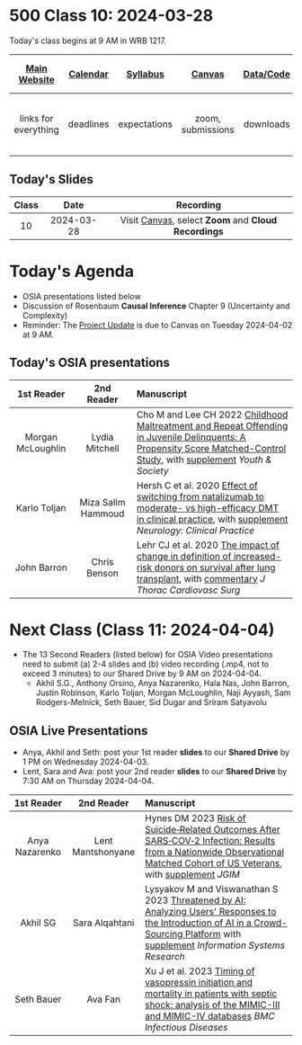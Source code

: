 # 500 Class 10: 2024-03-28

Today's class begins at 9 AM in WRB 1217.

[Main Website](https://thomaselove.github.io/500-2024/) | [Calendar](https://thomaselove.github.io/500-2024/calendar.html) | [Syllabus](https://thomaselove.github.io/500-syllabus-2024) | [Canvas](https://canvas.case.edu) | [Data/Code](https://github.com/THOMASELOVE/500-data) |  [Sources](https://github.com/THOMASELOVE/500-sources) | For help, email
:-----------: | :--------------: | :----------: | :---------: | :-------------: | :------: | :-----------: 
links for everything | deadlines | expectations | zoom, submissions | downloads | to read | `500-help` at `case` dot `edu`

## Today's Slides

Class | Date | Recording
:---: | :--------: | :-------------:
10 | 2024-03-28 | Visit [Canvas](https://canvas.case.edu/), select **Zoom** and **Cloud Recordings**

# Today's Agenda

- OSIA presentations listed below
- Discussion of Rosenbaum **Causal Inference** Chapter 9 (Uncertainty and Complexity)
- Reminder: The [Project Update](https://thomaselove.github.io/500-2024/proj500.html#the-project-update) is due to Canvas on Tuesday 2024-04-02 at 9 AM.

## Today's OSIA presentations

1st Reader | 2nd Reader |  Manuscript 
:-----------: | :-----------: | :-----------------------------------------------------------------------
Morgan McLoughlin | Lydia Mitchell | Cho M and Lee CH 2022 [Childhood Maltreatment and Repeat Offending in Juvenile Delinquents: A Propensity Score Matched-Control Study](https://github.com/THOMASELOVE/500-osia-2024/blob/main/pdf/Cho_2022.pdf), with [supplement](https://github.com/THOMASELOVE/500-osia-2024/blob/main/pdf/Cho_2022_supplement.pdf) *Youth & Society*
Karlo Toljan | Miza Salim Hammoud | Hersh C et al. 2020 [Effect of switching from natalizumab to moderate- vs high-efficacy DMT in clinical practice](https://github.com/THOMASELOVE/500-osia-2024/blob/main/pdf/Hersh_2020.pdf), with [supplement](https://github.com/THOMASELOVE/500-osia-2024/blob/main/pdf/Hersh_2020_supplement.pdf) *Neurology: Clinical Practice*
John Barron | Chris Benson | Lehr CJ et al. 2020 [The impact of change in definition of increased-risk donors on survival after lung transplant](https://github.com/THOMASELOVE/500-osia-2024/blob/main/pdf/Lehr_2020.pdf), with [commentary](https://github.com/THOMASELOVE/500-osia-2024/blob/main/pdf/Lehr_2020_commentary.pdf) *J Thorac Cardiovasc Surg*

# Next Class (Class 11: 2024-04-04)

- The 13 Second Readers (listed below) for OSIA Video presentations need to submit (a) 2-4 slides and (b) video recording (.mp4, not to exceed 3 minutes) to our Shared Drive by 9 AM on 2024-04-04.
    - Akhil S.G., Anthony Orsino, Anya Nazarenko, Hala Nas, John Barron, Justin Robinson, Karlo Toljan, Morgan McLoughlin, Naji Ayyash, Sam Rodgers-Melnick, Seth Bauer, Sid Dugar and Sriram Satyavolu

## OSIA Live Presentations

- Anya, Akhil and Seth: post your 1st reader **slides** to our **Shared Drive** by 1 PM on Wednesday 2024-04-03.
- Lent, Sara and Ava: post your 2nd reader **slides** to our **Shared Drive** by 7:30 AM on Thursday 2024-04-04.

1st Reader | 2nd Reader |  Manuscript 
:-----------: | :-----------: | :-----------------------------------------------------------------------
Anya Nazarenko | Lent Mantshonyane | Hynes DM 2023 [Risk of Suicide‑Related Outcomes After SARS‑COV‑2 Infection: Results from a Nationwide Observational Matched Cohort of US Veterans](https://github.com/THOMASELOVE/500-osia-2024/blob/main/pdf/Hynes_2023.pdf), with [supplement](https://github.com/THOMASELOVE/500-osia-2024/blob/main/pdf/Hynes_2023_supplement.pdf) *JGIM*
Akhil SG | Sara Alqahtani | Lysyakov M and Viswanathan S 2023 [Threatened by AI: Analyzing Users' Responses to the Introduction of AI in a Crowd-Sourcing Platform](https://github.com/THOMASELOVE/500-osia-2024/blob/main/pdf/Lysyakov_2023.pdf) with [supplement](https://github.com/THOMASELOVE/500-osia-2024/blob/main/pdf/Lysyakov_2023_supplement.pdf) *Information Systems Research*
Seth Bauer | Ava Fan | Xu J et al. 2023 [Timing of vasopressin initiation and mortality in patients with septic shock: analysis of the MIMIC-III and MIMIC-IV databases](https://github.com/THOMASELOVE/500-osia-2024/blob/main/pdf/Xu_2023.pdf) *BMC Infectious Diseases*


